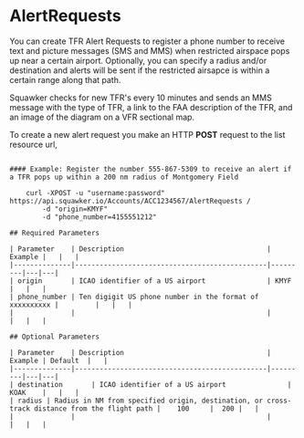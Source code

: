 # AlertRequests

You can create TFR Alert Requests to register a phone number to receive text and picture messages (SMS and MMS) when restricted airspace pops up near a certain airport. Optionally, you can specify a radius and/or destination and alerts will be sent if the restricted airsapce is within a certain range along that path.

Squawker checks for new TFR's every 10 minutes and sends an MMS message with the type of TFR, a link to the FAA description of the TFR, and an image of the diagram on a VFR sectional map.


To create a new alert request you make an HTTP **POST** request to the list resource url,
~~~/Accounts/{Account SID}/AlertRequests

#### Example: Register the number 555-867-5309 to receive an alert if a TFR pops up within a 200 nm radius of Montgomery Field

    curl -XPOST -u "username:password" https://api.squawker.io/Accounts/ACC1234567/AlertRequests /
        -d "origin=KMYF"
        -d "phone_number=4155551212"

## Required Parameters

| Parameter    | Description                                   | Example |   |   |
|--------------|-----------------------------------------------|---------|---|---|
| origin       | ICAO identifier of a US airport               | KMYF    |   |   |
| phone_number | Ten digigit US phone number in the format of xxxxxxxxxx |         |   |   |
|              |                                               |         |   |   |

## Optional Parameters

| Parameter    | Description                                   | Example | Default  |   |
|--------------|-----------------------------------------------|---------|---|---|
| destination       | ICAO identifier of a US airport               | KOAK    |   |   |
| radius | Radius in NM from specified origin, destination, or cross-track distance from the flight path |    100     |  200 |   |
|              |                                               |         |   |   |





